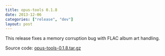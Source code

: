 ```yaml
---
title: opus-tools 0.1.8
date: 2013-12-06
categories: ["release", "dev"]
layout: post
---
```


This release fixes a memory corruption bug with FLAC album art handling.

Source code: [opus-tools-0.1.8.tar.gz](http://downloads.xiph.org/releases/opus/opus-tools-0.1.8.tar.gz)
